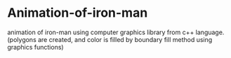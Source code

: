 # Animation-of-iron-man

animation of iron-man using computer graphics library from c++ language.
(polygons are created, and color is filled by boundary fill method using graphics functions)

